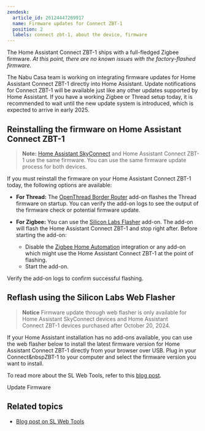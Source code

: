 ```yaml
---
zendesk:
  article_id: 26124447269917
  name: Firmware updates for Connect ZBT-1
  position: 2
  labels: connect zbt-1, about the device, firmware
---
```


The Home Assistant Connect&nbsp;ZBT-1 ships with a full-fledged Zigbee firmware. *At this point, there are no known issues with the factory-flashed firmware.*

The Nabu Casa team is working on integrating firmware updates for Home Assistant Connect&nbsp;ZBT-1 directly into Home Assistant. Update notifications for Connect ZBT-1 will be available just like any other updates supported by Home Assistant. If you have a working Zigbee or Thread setup today, it is recommended to wait until the new update system is introduced, which is expected to arrive in early 2025.

## Reinstalling the firmware on Home Assistant Connect ZBT-1

> **Note:** [Home Assistant SkyConnect](https://www.home-assistant.io/faq/#what-is-the-difference-between-home-assistant-skyconnect-and-connect-zbt-1) and Home Assistant Connect&nbsp;ZBT-1 use the same firmware. You can use the same firmware update process for both devices.

If you must reinstall the firmware on your Home Assistant Connect&nbsp;ZBT-1 today, the following options are available:

- **For Thread:** The [OpenThread Border Router](https://my.home-assistant.io/redirect/supervisor_addon/?addon=core_openthread_border_router) add-on flashes the Thread firmware on startup. You can verify the add-on logs to see the output of the firmware check or potential firmware update.

- **For Zigbee:** You can use the [Silicon Labs Flasher](https://my.home-assistant.io/redirect/supervisor_addon/?addon=core_silabs_flasher) add-on. The add-on will flash the Home Assistant Connect&nbsp;ZBT-1 and stop right after. Before starting the add-on:
  - Disable the [Zigbee Home Automation](https://my.home-assistant.io/redirect/integration/?domain=zha) integration or any add-on which might use the Home Assistant Connect&nbsp;ZBT-1 at the point of flashing.
  - Start the add-on.

Verify the add-on logs to confirm successful flashing.

## Reflash using the Silicon Labs Web Flasher

> **Notice**
> Firmware update through web flasher is only available for Home Assistant SkyConnect devices and Home Assistant Connect&nbsp;ZBT-1 devices purchased after October 20, 2024.

If your Home Assistant installation has no add-ons available, you can use the web flasher below to install the latest firmware version for Home Assistant Connect&nbsp;ZBT-1 directly from your browser over USB. Plug in your Connect&nbspZBT-1 to your computer and select the firmware version you want to install.

To read more about the SL Web Tools, refer to this [blog post](https://www.home-assistant.io/blog/2023/02/08/state-of-matter-and-thread/#silabs-multi-flasher--sl-web-tools).

<div>
<nabucasa-zigbee-flasher manifest="/firmwares/manifest.json">
  <span slot="button">Update Firmware</span>
</nabucasa-zigbee-flasher>
    <script
      type="module"
      src="https://unpkg.com/@nabucasa/sl-web-tools@0.10.1/dist/web/nabucasa-zigbee-flasher.js?module"
    ></script>
  </div>

## Related topics

- [Blog post on SL Web Tools](https://www.home-assistant.io/blog/2023/02/08/state-of-matter-and-thread/#silabs-multi-flasher--sl-web-tools)